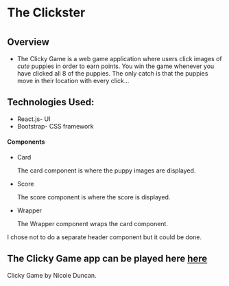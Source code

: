 <h1>The Clickster<h1>

<h2>Overview</h2>
<ul>
  <li>The Clicky Game is a web game application where users click images of <em>cute</em> puppies in order to earn points.  You win the game whenever you have clicked all 8 of the puppies.  The only catch is that the puppies move in their location with every click... </li>
</ul>

<h2>Technologies Used:</h2>
<ul>
  <li>React.js- UI</li>
  <li>Bootstrap- CSS framework</li>
</ul>

<h4>Components</h4>
<ul>
  <li>Card
      <p>The card component is where the puppy images are displayed.</p>
  </li>
  <li>Score
    <p>The score component is where the score is displayed.</p>
  </li>
  <li>Wrapper
    <p>The Wrapper component wraps the card component.</p>
  </li>
</ul>
<p>I chose not to do a separate header component but it could be done.</p>

<h2>The Clicky Game app can be played here <a href='https://thenicoleduncan.github.io/clicky-game/'>here</a></h2>


<footer>Clicky Game by Nicole Duncan.</footer>
